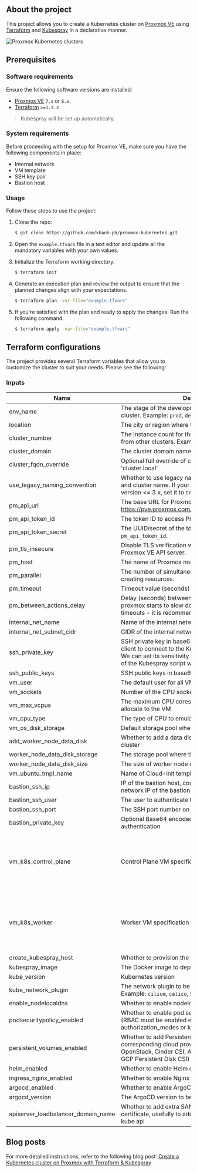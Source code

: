 ## About the project

This project allows you to create a Kubernetes cluster on [Proxmox VE](https://pve.proxmox.com/wiki/Main_Page) using [Terraform](https://www.terraform.io/) and [Kubespray](https://github.com/kubernetes-sigs/kubespray) in a declarative manner.

![Proxmox Kubernetes clusters](proxmox-kubernetes.png)

## Prerequisites

### Software requirements

Ensure the following software versions are installed:

* [Proxmox VE](https://www.proxmox.com/en/proxmox-ve/get-started/) `7.x` or `8.x`.
* [Terraform](https://developer.hashicorp.com/terraform/tutorials/aws-get-started/install-cli/) `>=1.3.3`

> Kubespray will be set up automatically.

### System requirements

Before proceeding with the setup for Proxmox VE, make sure you have the following components in place:

* Internal network
* VM template
* SSH key pair
* Bastion host

### Usage

Follow these steps to use the project:

1. Clone the repo:

   ```sh
   $ git clone https://github.com/khanh-ph/proxmox-kubernetes.git
   ```
2. Open the `example.tfvars` file in a text editor and update all the mandatory variables with your own values.
3. Initialize the Terraform working directory.

   ```sh
   $ terraform init
   ```
4. Generate an execution plan and review the output to ensure that the planned changes align with your expectations.

   ```sh
   $ terraform plan -var-file="example.tfvars"
   ```
5. If you're satisfied with the plan and ready to apply the changes. Run the following command:

   ```sh
   $ terraform apply -var-file="example.tfvars"
   ```

## Terraform configurations

The project provides several Terraform variables that allow you to customize the cluster to suit your needs. Please see the following:

<!-- BEGINNING OF PRE-COMMIT-TERRAFORM DOCS HOOK -->
### Inputs

| Name                                  | Description                                                                                                                                                                                                      | Type | Default                                                                                            | Required |
|---------------------------------------|------------------------------------------------------------------------------------------------------------------------------------------------------------------------------------------------------------------|------|----------------------------------------------------------------------------------------------------|:--------:|
| env\_name                             | The stage of the development lifecycle for the k8s cluster. Example: `prod`, `dev`, `qa`, `stage`, `test`                                                                                                        | `string` | `"test"`                                                                                           | no |
| location                              | The city or region where the cluster is provisioned                                                                                                                                                              | `string` | `null`                                                                                             | no |
| cluster\_number                       | The instance count for the k8s cluster, to differentiate it from other clusters. Example: `00`, `01`                                                                                                             | `string` | `"01"`                                                                                             | no |
| cluster\_domain                       | The cluster domain name                                                                                                                                                                                          | `string` | `"local"`                                                                                          | no |
| cluster\_fqdn\_override               | Optional full override of cluster fqdn, example: 'cluster.local'                                                                                                                                           | `string` | n/a                                                                                                | no |
| use\_legacy\_naming\_convention       | Whether to use legacy naming convention for the VM and cluster name. If your cluster was provisioned using version <= 3.x, set it to `true`                                                                      | `bool` | `false`                                                                                            | no |
| pm\_api\_url                          | The base URL for Proxmox VE API. See https://pve.proxmox.com/wiki/Proxmox_VE_API#API_URL                                                                                                                         | `string` | n/a                                                                                                | yes |
| pm\_api\_token\_id                    | The token ID to access Proxmox VE API.                                                                                                                                                                           | `string` | n/a                                                                                                | yes |
| pm\_api\_token\_secret                | The UUID/secret of the token defined in the variable `pm_api_token_id`.                                                                                                                                          | `string` | n/a                                                                                                | yes |
| pm\_tls\_insecure                     | Disable TLS verification while connecting to the Proxmox VE API server.                                                                                                                                          | `bool` | n/a                                                                                                | yes |
| pm\_host                              | The name of Proxmox node where the VM is placed.                                                                                                                                                                 | `string` | n/a                                                                                                | yes |
| pm\_parallel                          | The number of simultaneous Proxmox processes. E.g: creating resources.                                                                                                                                           | `number` | `2`                                                                                                | no |
| pm\_timeout                           | Timeout value (seconds) for proxmox API calls.                                                                                                                                                                   | `number` | `600`                                                                                              | no |
| pm\_between\_actions\_delay           | Delay (seconds) between actions is useful when proxmox starts to slow down, if proxmox got often timeouts - it is recommended to try 45 seconds                                                                  | `number` | n/a                                                                                                | no |
| internal\_net\_name                   | Name of the internal network bridge                                                                                                                                                                              | `string` | `"vmbr1"`                                                                                          | no |
| internal\_net\_subnet\_cidr           | CIDR of the internal network                                                                                                                                                                                     | `string` | `"10.0.1.0/24"`                                                                                    | no |
| ssh\_private\_key                     | SSH private key in base64, will be used by Terraform client to connect to the Kubespray VM after provisioning. We can set its sensitivity to false; otherwise, the output of the Kubespray script will be hidden. | `string` | n/a                                                                                                | yes |
| ssh\_public\_keys                     | SSH public keys in base64                                                                                                                                                                                        | `string` | n/a                                                                                                | yes |
| vm\_user                              | The default user for all VMs                                                                                                                                                                                     | `string` | `"ubuntu"`                                                                                         | no |
| vm\_sockets                           | Number of the CPU socket to allocate to the VMs                                                                                                                                                                  | `number` | `1`                                                                                                | no |
| vm\_max\_vcpus                        | The maximum CPU cores available per CPU socket to allocate to the VM                                                                                                                                             | `number` | `2`                                                                                                | no |
| vm\_cpu\_type                         | The type of CPU to emulate in the Guest                                                                                                                                                                          | `string` | `"host"`                                                                                           | no |
| vm\_os\_disk\_storage                 | Default storage pool where OS VM disk is placed                                                                                                                                                                  | `string` | n/a                                                                                                | yes |
| add\_worker\_node\_data\_disk         | Whether to add a data disk to each worker node of the cluster                                                                                                                                                    | `bool` | `false`                                                                                            | no |
| worker\_node\_data\_disk\_storage     | The storage pool where the data disk is placed                                                                                                                                                                   | `string` | `""`                                                                                               | no |
| worker\_node\_data\_disk\_size        | The size of worker node data disk in Gigabyte                                                                                                                                                                    | `string` | `10`                                                                                               | no |
| vm\_ubuntu\_tmpl\_name                | Name of Cloud-init template Ubuntu VM                                                                                                                                                                            | `string` | `"ubuntu-2404"`                                                                                    | no |
| bastion\_ssh\_ip                      | IP of the bastion host, could be either public IP or local network IP of the bastion host                                                                                                                        | `string` | `""`                                                                                               | no |
| bastion\_ssh\_user                    | The user to authenticate to the bastion host                                                                                                                                                                     | `string` | `"ubuntu"`                                                                                         | no |
| bastion\_ssh\_port                    | The SSH port number on the bastion host                                                                                                                                                                          | `number` | `22`                                                                                               | no |
| bastion\_private\_key                 | Optional Base64 encoded ssh key for bastion authentication                                                                                                                                                       | `string` | n/a                                                                                                | no |
| vm\_k8s\_control\_plane               | Control Plane VM specification                                                                                                                                                                                   | `object({ node_count = number, vcpus = number, memory = number, disk_size = number })` | <pre>{<br>  "disk_size": 20,<br>  "memory": 1536,<br>  "node_count": 1,<br>  "vcpus": 2<br>}</pre> | no |
| vm\_k8s\_worker                       | Worker VM specification                                                                                                                                                                                          | `object({ node_count = number, vcpus = number, memory = number, disk_size = number })` | <pre>{<br>  "disk_size": 20,<br>  "memory": 2048,<br>  "node_count": 2,<br>  "vcpus": 2<br>}</pre> | no |
| create\_kubespray\_host               | Whether to provision the Kubespray as a VM                                                                                                                                                                       | `bool` | `true`                                                                                             | no |
| kubespray\_image                      | The Docker image to deploy Kubespray                                                                                                                                                                             | `string` | `"quay.io/kubespray/kubespray:v2.25.0"`                                                            | no |
| kube\_version                         | Kubernetes version                                                                                                                                                                                               | `string` | `"v1.29.5"`                                                                                        | no |
| kube\_network\_plugin                 | The network plugin to be installed on your cluster. Example: `cilium`, `calico`, `kube-ovn`, `weave` or `flannel`                                                                                                | `string` | `"calico"`                                                                                         | no |
| enable\_nodelocaldns                  | Whether to enable nodelocal dns cache on your cluster                                                                                                                                                            | `bool` | `false`                                                                                            | no |
| podsecuritypolicy\_enabled            | Whether to enable pod security policy on your cluster (RBAC must be enabled either by having 'RBAC' in authorization\_modes or kubeadm enabled)                                                                  | `bool` | `false`                                                                                            | no |
| persistent\_volumes\_enabled          | Whether to add Persistent Volumes Storage Class for corresponding cloud provider (supported: in-tree OpenStack, Cinder CSI, AWS EBS CSI, Azure Disk CSI, GCP Persistent Disk CSI)                                | `bool` | `false`                                                                                            | no |
| helm\_enabled                         | Whether to enable Helm on your cluster                                                                                                                                                                           | `bool` | `false`                                                                                            | no |
| ingress\_nginx\_enabled               | Whether to enable Nginx ingress on your cluster                                                                                                                                                                  | `bool` | `false`                                                                                            | no |
| argocd\_enabled                       | Whether to enable ArgoCD on your cluster                                                                                                                                                                         | `bool` | `false`                                                                                            | no |
| argocd\_version                       | The ArgoCD version to be installed                                                                                                                                                                               | `string` | `"v2.11.4"`                                                                                        | no |
| apiserver\_loadbalancer\_domain\_name | Whether to add extra SAN (domain) to kubernetes x509 certificate, usefully to add external domain for access to kube api                                                                                         | `string` | n/a                                                                                                | no |
<!-- END OF PRE-COMMIT-TERRAFORM DOCS HOOK -->

## Blog posts

For more detailed instructions, refer to the following blog post: [Create a Kubernetes cluster on Proxmox with Terraform &amp; Kubespray](https://www.khanhph.com/install-proxmox-kubernetes/)
